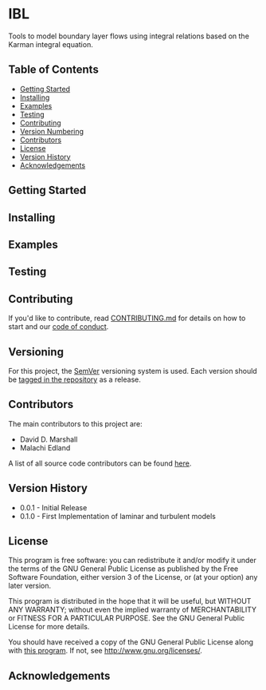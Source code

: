 # IBL

Tools to model boundary layer flows using integral relations based on the Karman integral equation.

## Table of Contents

* [Getting Started](#getting-started)
* [Installing](#installing)
* [Examples](#examples)
* [Testing](#testing)
* [Contributing](#contributing)
* [Version Numbering](#versioning)
* [Contributors](#contributors)
* [License](#license)
* [Version History](#version-history)
* [Acknowledgements](#acknowledgements)

<a name="getting-started"></a>
## Getting Started

<a name="installing"></a>
## Installing

<a name="examples"></a>
## Examples

<a name="testing"></a>
## Testing

<a name="contributing"></a>
## Contributing

If you'd like to contribute, read [CONTRIBUTING.md](CONTRIBUTING.md) for details on how to start and our [code of conduct](CODE_OF_CONDUCT.md).

<a name="versioning"></a>
## Versioning

For this project, the [SemVer](https://semver.org/) versioning system is used.
Each version should be [tagged in the repository](https://github.com/ddmarshall/IBL/releases) as a release.

<a name="contributors"></a>
## Contributors

The main contributors to this project are:

* David D. Marshall
* Malachi Edland

A list of all source code contributors can be found [here](https://github.com/ddmarshall/ibl/graphs/graphs/contributors).

<a name="version-history"></a>
## Version History

* 0.0.1 - Initial Release
* 0.1.0 - First Implementation of laminar and turbulent models

<a name="license"></a>
## License

This program is free software: you can redistribute it and/or modify it under the terms of the GNU General Public License as published by the Free Software Foundation, either version 3 of the License, or (at your option) any later version.

This program is distributed in the hope that it will be useful, but WITHOUT ANY WARRANTY; without even the implied warranty of MERCHANTABILITY or FITNESS FOR A PARTICULAR PURPOSE.
See the GNU General Public License for more details.

You should have received a copy of the GNU General Public License along with [this program](LICENSE.md).
If not, see <http://www.gnu.org/licenses/>.

<a name="acknowledgements"></a>
## Acknowledgements
